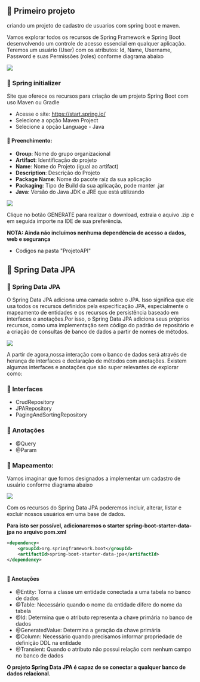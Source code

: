 ## 📌 Primeiro projeto 

criando um projeto de cadastro de usuarios com spring boot e maven. 

Vamos explorar todos os recursos de Spring Framework e Spring Boot desenvolvendo um controle de acesso essencial em qualquer aplicação.
Teremos um usuário (User) com os atributos: Id, Name, Username, Password e suas Permissões (roles) conforme diagrama abaixo

<img aling=center src="https://3025166959-files.gitbook.io/~/files/v0/b/gitbook-legacy-files/o/assets%2F-MgwMOcm4UygF4VcCNIq%2F-MjhddmjVwYX1tOqMISN%2F-MjhgOaM-x9WNxBj9KGi%2Fuser.png?alt=media&token=b79216ed-e580-4593-873f-67b66d3a3183">

### 🔗 Spring initializer

Site que oferece os recursos para criação de um projeto Spring Boot com uso Maven ou Gradle

* Acesse o site: https://start.spring.io/
* Selecione a opção Maven Project
* Selecione a opção Language - Java

#### 📍 Preenchimento: 

* **Group**: Nome do grupo organizacional
* **Artifact**: Identificação do projeto
* **Name**: Nome do Projeto (igual ao artifact)
* **Description**: Descrição do Projeto
* **Package Name**: Nome do pacote raíz da sua aplicação
* **Packaging**: Tipo de Build da sua aplicação, pode manter .jar
* **Java**: Versão do Java JDK e JRE que está utilizando

<img aling=center src="https://3025166959-files.gitbook.io/~/files/v0/b/gitbook-legacy-files/o/assets%2F-MgwMOcm4UygF4VcCNIq%2F-MjhidovB2J6UNjD5vy_%2F-Mji1dkMb3Oi6-qnjq_U%2Fprojetct.png?alt=media&token=c9c901f0-cb01-4d0e-89e5-568ade18f156">

Clique no botão GENERATE para realizar o download,  extraia o aquivo .zip e em seguida importe na IDE de sua preferência.

**NOTA: Ainda não incluímos nenhuma dependência de acesso a dados, web e segurança**

* Codigos na pasta "ProjetoAPI"

## 📌 Spring Data JPA

### 🔗 Spring Data JPA

O Spring Data JPA adiciona uma camada sobre o JPA. Isso significa que ele usa todos os recursos definidos pela especificação JPA, especialmente o mapeamento de entidades e os recursos de persistência baseado em interfaces e anotações.Por isso, o Spring Data JPA adiciona seus próprios recursos, como uma implementação sem código do padrão de repositório e a criação de consultas de banco de dados a partir de nomes de métodos.

<img align=center src="https://3025166959-files.gitbook.io/~/files/v0/b/gitbook-legacy-files/o/assets%2F-MgwMOcm4UygF4VcCNIq%2F-MjhHnEfhNrHJxjW2fxb%2F-MjhIm-z1mu1ImfqIPBF%2Fdatajpa.png?alt=media&token=0314ec23-cd85-48bd-b97f-9e16d158c18e">

 A partir de agora,nossa interação com o banco de dados será através de herança de interfaces e declaração de métodos com anotações.
Existem algumas interfaces e anotações que são super relevantes de explorar como:

### 🔗 Interfaces

* CrudRepository
* JPARepository
* PagingAndSortingRepository

### 🔗 Anotações

* @Query
* @Param

### 🔗 Mapeamento: 

Vamos imaginar que fomos designados a implementar um cadastro de usuário conforme diagrama abaixo

<img align=center src="https://3025166959-files.gitbook.io/~/files/v0/b/gitbook-legacy-files/o/assets%2F-MgwMOcm4UygF4VcCNIq%2F-MjhddmjVwYX1tOqMISN%2F-MjhgOaM-x9WNxBj9KGi%2Fuser.png?alt=media&token=b79216ed-e580-4593-873f-67b66d3a3183">

Com os recursos do Spring Data JPA  poderemos incluir, alterar, listar e excluir nossos usuários em uma base de dados.

**Para isto ser possível, adicionaremos o starter spring-boot-starter-data-jpa no arquivo pom.xml**

```xml
<dependency>
    <groupId>org.springframework.boot</groupId>
    <artifactId>spring-boot-starter-data-jpa</artifactId>
</dependency>
    
```

#### 🔗 Anotações

* @Entity: Torna a classe um entidade conectada a uma tabela no banco de dados
* @Table: Necessário quando o nome da entidade difere do nome da tabela
* @Id: Determina que o atributo representa a chave primária no banco de dados
* @GeneratedValue: Determina a geração da chave primária
* @Column: Necessário quando precisamos informar propriedade de definição DDL na entidade
* @Transient: Quando o atributo não possui relação com nenhum campo no banco de dados

**O projeto Spring Data JPA é capaz de se conectar a qualquer banco de dados relacional.**